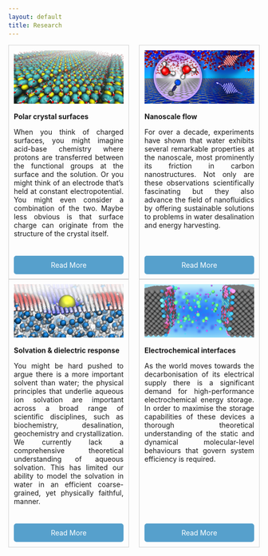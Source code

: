 ```yaml
---
layout: default
title: Research
---
```


<div style="display: grid; grid-template-columns: repeat(2, 1fr); gap: 20px;">
    <div style="border: 1px solid lightgrey; padding: 10px; display: flex; flex-direction: column; justify-content: space-between; height: 100%;">
        <div>
            <img src="/research/polarsurface.png" alt="Image 1 Description" style="width: 100%;" />
            <p style="text-align: justify;"><b>Polar crystal surfaces</b></p>
            <p style="text-align: justify;">When you think of charged surfaces, you might imagine acid-base chemistry where protons are transferred between the functional groups at the surface and the solution. Or you might think of an electrode that’s held at constant electropotential. You might even consider a combination of the two. Maybe less obvious is that surface charge can originate from the structure of the crystal itself.</p>
        </div>
        <a href="/research/polarcrystalsurfaces/" style="margin-top: auto; padding: 10px 15px; color: white; background-color: #56a0cc; text-decoration: none; border-radius: 5px; text-align: center;">Read More</a>
    </div>
    <div style="border: 1px solid lightgrey; padding: 10px; display: flex; flex-direction: column; justify-content: space-between; height: 100%;">
        <div>
            <img src="/research/nanoscaletop.png" alt="Image 2 Description" style="width: 100%;" />
            <p style="text-align: justify;"><b>Nanoscale flow</b></p>
            <p style="text-align: justify;">For over a decade, experiments have shown that water exhibits several remarkable properties at the nanoscale, most prominently its friction in carbon nanostructures. Not only are these observations scientifically fascinating but they also advance the field of nanofluidics by offering sustainable solutions to problems in water desalination and energy harvesting.</p>
        </div>
        <a href="/research/nanoscaleflow/" style="margin-top: auto; padding: 10px 15px; color: white; background-color: #56a0cc; text-decoration: none; border-radius: 5px; text-align: center;">Read More</a>
    </div>
    <div style="border: 1px solid lightgrey; padding: 10px; display: flex; flex-direction: column; justify-content: space-between; height: 100%;">
        <div>
            <img src="/research/solvationtop.png" alt="Image 3 Description" style="width: 100%;" />
            <p style="text-align: justify;"><b>Solvation & dielectric response</b></p>
            <p style="text-align: justify;">You might be hard pushed to argue there is a more important solvent than water; the physical principles that underlie aqueous ion solvation are important across a broad range of scientific disciplines, such as biochemistry, desalination, geochemistry and crystallization. We currently lack a comprehensive theoretical understanding of aqueous solvation. This has limited our ability to model the solvation in water in an efficient coarse-grained, yet physically faithful, manner.</p>
        </div>
        <a href="/research/solvation/" style="margin-top: auto; padding: 10px 15px; color: white; background-color: #56a0cc; text-decoration: none; border-radius: 5px; text-align: center;">Read More</a>
    </div>
    <div style="border: 1px solid lightgrey; padding: 10px; display: flex; flex-direction: column; justify-content: space-between; height: 100%;">
        <div>
            <img src="/research/electrochemicaltop.png" alt="Image 4 Description" style="width: 100%;" />
            <p style="text-align: justify;"><b>Electrochemical interfaces</b></p>
            <p style="text-align: justify;">As the world moves towards the decarbonisation of its electrical supply there is a significant demand for high-performance electrochemical energy storage. In order to maximise the storage capabilities of these devices a thorough theoretical understanding of the static and dynamical molecular-level behaviours that govern system efficiency is required.</p>
        </div>
        <a href="/research/electrochemicalinterfaces/" style="margin-top: auto; padding: 10px 15px; color: white; background-color: #56a0cc; text-decoration: none; border-radius: 5px; text-align: center;">Read More</a>
    </div>
</div>
